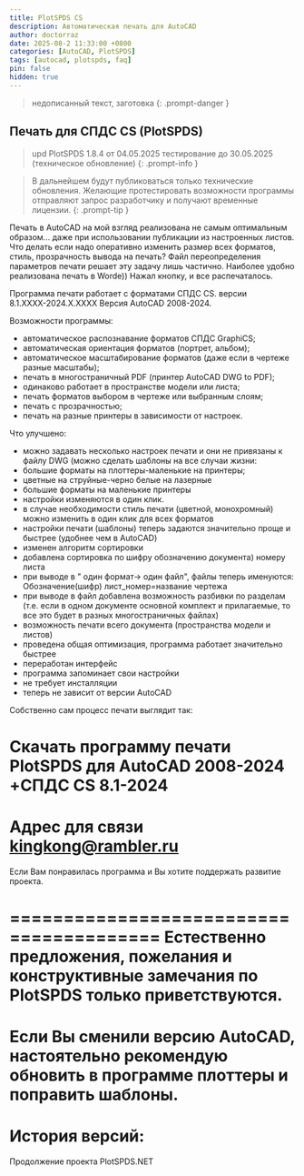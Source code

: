 ```yaml
---
title: PlotSPDS CS
description: Автоматическая печать для AutoCAD
author: doctorraz
date: 2025-08-2 11:33:00 +0800
categories: [AutoCAD, PlotSPDS]
tags: [autocad, plotspds, faq]
pin: false
hidden: true
---
```


> недописанный текст, заготовка
{: .prompt-danger }

## Печать для СПДС CS (PlotSPDS)

> upd PlotSPDS 1.8.4 от 04.05.2025 тестирование до 30.05.2025 (техническое обновление)
{: .prompt-info }

> В дальнейшем будут публиковаться  только  технические обновления.
> Желающие протестировать возможности программы отправляют запрос разработчику и получают временные лицензии.
{: .prompt-tip }

Печать в AutoCAD на мой взгляд реализована не самым оптимальным образом... даже при использовании публикации из настроенных листов.
Что делать если надо оперативно изменить размер всех форматов, стиль, прозрачность вывода на печать? Файл переопределения параметров печати решает эту задачу лишь частично.
Наиболее удобно реализована печать в Worde)) Нажал кнопку, и все распечаталось.

Программа печати работает с форматами СПДС CS. версии 8.1.ХХХХ-2024.Х.ХХХХ
Версия AutoCAD 2008-2024.

Возможности программы:
- автоматическое распознавание  форматов СПДС GraphiCS;
- автоматическая ориентация форматов (портрет, альбом);
- автоматическое масштабирование форматов (даже если в чертеже разные масштабы);
- печать в многостраничный PDF (принтер AutoCAD DWG to PDF);
- одинаково работает в пространстве модели или листа;
- печать форматов выбором в чертеже или выбранным слоям;
- печать с прозрачностью;
- печать на разные принтеры в зависимости от настроек.

 Что улучшено:
- можно задавать несколько настроек печати и они не привязаны к файлу DWG (можно сделать шаблоны на все случаи жизни: 
- большие форматы на плоттеры-маленькие на принтеры;
- цветные на струйные-черно белые на лазерные
- большие форматы на маленькие принтеры
- настройки изменяются в один клик.
- в случае необходимости стиль печати (цветной, монохромный) можно изменить в один клик для всех форматов
- настройки печати (шаблоны) теперь задаются значительно проще и быстрее (удобнее чем в AutoCAD)
- изменен алгоритм сортировки
- добавлена сортировка по  шифру обозначению документа) номеру листа
- при выводе в " один формат-> один файл", файлы теперь именуются: Обозначение(шифр) лист_номер=название чертежа
- при выводе  в файл добавлена возможность разбивки по разделам (т.е. если в одном документе основной комплект и прилагаемые, то все это будет в разных многостраничных файлах)
- возможность печати всего документа (пространства модели и листов)
- проведена общая оптимизация, программа работает значительно быстрее
- переработан интерфейс
- программа запоминает свои настройки
- не требует инсталляции
- теперь не зависит от версии AutoCAD

Собственно сам процесс печати выглядит так:



Скачать программу печати PlotSPDS для AutoCAD 2008-2024 +СПДС CS 8.1-2024
 ========================================
Адрес для связи kingkong@rambler.ru
 ========================================
Если Вам понравилась программа и Вы хотите поддержать развитие проекта.



========================================
Естественно предложения, пожелания и конструктивные замечания по PlotSPDS только приветствуются.
========================================
Если Вы сменили версию AutoCAD, настоятельно рекомендую обновить в программе плоттеры и поправить шаблоны.
========================================
История версий: 
======================================
Продолжение проекта PlotSPDS.NET


